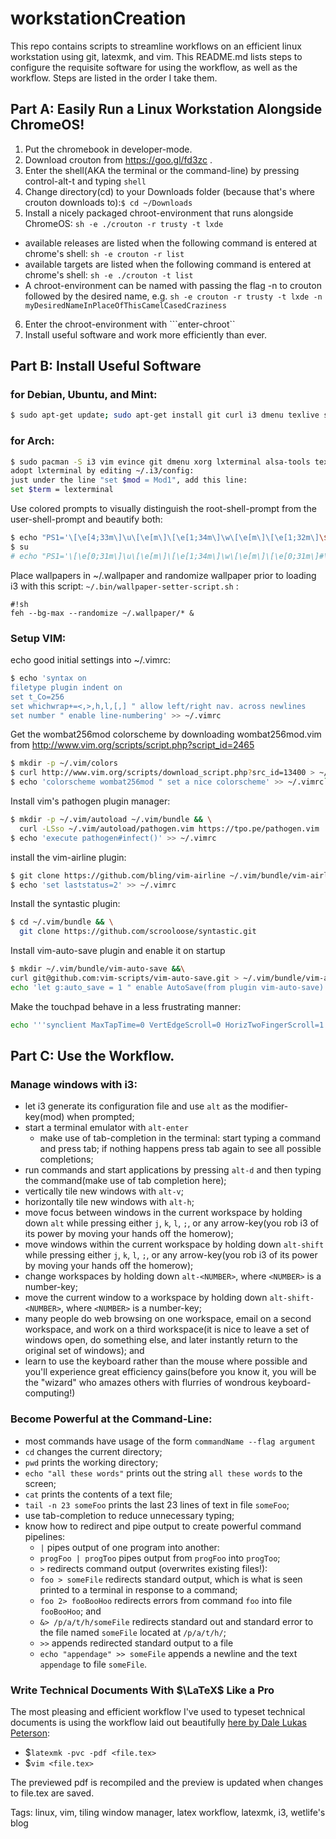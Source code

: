 # workstationCreation
This repo contains scripts to streamline workflows on an efficient linux workstation using git, latexmk, and vim. This README.md lists steps to configure the requisite software for using the workflow, as well as the workflow. Steps are listed in the order I take them.

## Part A: Easily Run a Linux Workstation Alongside ChromeOS!
1. Put the chromebook in developer-mode.
2. Download crouton from https://goo.gl/fd3zc .
3. Enter the shell(AKA the terminal or the command-line) by pressing control-alt-t and typing ```shell```
4. Change directory(cd) to your Downloads folder (because that's where crouton downloads to):``` $ cd ~/Downloads ```
5. Install a nicely packaged chroot-environment that runs alongside ChromeOS: ``` sh -e ./crouton -r trusty -t lxde ```
  * available releases are listed when the following command is entered at chrome's shell: ```sh -e crouton -r list```
  * available targets are listed when the following command is entered at chrome's shell: ```sh -e ./crouton -t list```
  * A chroot-environment can be named with passing the flag -n to crouton followed by the desired name, e.g. ```sh -e crouton -r trusty -t lxde -n myDesiredNameInPlaceOfThisCamelCasedCraziness```
6. Enter the chroot-environment with ```enter-chroot``
7. Install useful software and work more efficiently than ever.

## Part B: Install Useful Software
### for Debian, Ubuntu, and Mint: 
```bash
$ sudo apt-get update; sudo apt-get install git curl i3 dmenu texlive sshfs feh rsync texlive-publisher texlive-math-extra texlive-latex-recommended texlive-xelatex latexmk biber evince
```

### for Arch:
```bash
$ sudo pacman -S i3 vim evince git dmenu xorg lxterminal alsa-tools texlive-most python python-numpy python-matplotlib ipython 
adopt lxterminal by editing ~/.i3/config:
just under the line "set $mod = Mod1", add this line:
set $term = lexterminal
```

Use colored prompts to visually distinguish the root-shell-prompt from the user-shell-prompt and beautify
both:
```bash
$ echo "PS1='\[\e[4;33m\]\u\[\e[m\]\[\e[1;34m\]\w\[\e[m\]\[\e[1;32m\]\$\[\e[m\] \[\e[0;37m\]'" >> ~/.bashrc
$ su
# echo "PS1='\[\e[0;31m\]\u\[\e[m\]\[\e[1;34m\]\w\[\e[m\]\[\e[0;31m\]#\[\e[m\]\[\e[0;37m\] '" >> ~/.bashrc
```

Place wallpapers in ~/.wallpaper and randomize wallpaper prior to loading i3 with this script:
```~/.bin/wallpaper-setter-script.sh``` :
```
#!sh
feh --bg-max --randomize ~/.wallpaper/* &
```

### Setup VIM:
echo good initial settings into ~/.vimrc:
```bash
$ echo 'syntax on
filetype plugin indent on
set t_Co=256
set whichwrap+=<,>,h,l,[,] " allow left/right nav. across newlines
set number " enable line-numbering' >> ~/.vimrc
```

Get the wombat256mod colorscheme by downloading wombat256mod.vim from http://www.vim.org/scripts/script.php?script_id=2465
```bash
$ mkdir -p ~/.vim/colors
$ curl http://www.vim.org/scripts/download_script.php?src_id=13400 > ~/.vim/wombat256mod.vim
$ echo 'colorscheme wombat256mod " set a nice colorscheme' >> ~/.vimrc```
```

Install vim's pathogen plugin manager:
```bash
$ mkdir -p ~/.vim/autoload ~/.vim/bundle && \
  curl -LSso ~/.vim/autoload/pathogen.vim https://tpo.pe/pathogen.vim
$ echo 'execute pathogen#infect()' >> ~/.vimrc
```

install the vim-airline plugin:
```bash
$ git clone https://github.com/bling/vim-airline ~/.vim/bundle/vim-airline
$ echo 'set laststatus=2' >> ~/.vimrc
```

Install the syntastic plugin:
```bash
$ cd ~/.vim/bundle && \
  git clone https://github.com/scrooloose/syntastic.git
```

Install vim-auto-save plugin and enable it on startup
```bash
$ mkdir ~/.vim/bundle/vim-auto-save &&\
curl git@github.com:vim-scripts/vim-auto-save.git > ~/.vim/bundle/vim-auto-save &&\
echo 'let g:auto_save = 1 " enable AutoSave(from plugin vim-auto-save) on Vim startup' >> ~/.vimrc
```

Make the touchpad behave in a less frustrating manner:
```bash
echo '''synclient MaxTapTime=0 VertEdgeScroll=0 HorizTwoFingerScroll=1''' >> ~/.vimrc
```

## Part C: Use the Workflow.

### Manage windows with i3:
* let i3 generate its configuration file and use `alt` as the modifier-key(mod) when prompted;
* start a terminal emulator with `alt-enter`
  * make use of tab-completion in the terminal: start typing a command and press tab; if nothing happens press tab again to see all possible completions;
* run commands and start applications by pressing `alt-d` and then typing the command(make use of tab completion here);
* vertically tile new windows with `alt-v`;
* horizontally tile new windows with `alt-h`;
* move focus between windows in the current workspace by holding down `alt` while pressing either `j`, `k`, `l`, `;`, or any arrow-key(you rob i3 of its power by moving your hands off the homerow);
* move windows within the current workspace by holding down `alt-shift` while pressing either `j`, `k`, `l`, `;`, or any arrow-key(you rob i3 of its power by moving your hands off the homerow);
* change workspaces by holding down `alt-<NUMBER>`, where `<NUMBER>` is a number-key;
* move the current window to a workspace by holding down `alt-shift-<NUMBER>`, where `<NUMBER>` is a number-key;
* many people do web browsing on one workspace, email on a second workspace, and work on a third workspace(it is nice to leave a set of windows open, do something else, and later instantly return to the original set of windows); and
* learn to use the keyboard rather than the mouse where possible and you'll experience great efficiency gains(before you know it, you will be the "wizard" who amazes others with flurries of wondrous keyboard-computing!)

### Become Powerful at the Command-Line:
* most commands have usage of the form `commandName --flag argument`
* `cd` changes the current directory;
* `pwd` prints the working directory;
* ```echo "all these words"``` prints out the string `all these words` to the screen;
* `cat` prints the contents of a text file;
* `tail -n 23 someFoo` prints the last 23 lines of text in file `someFoo`;
* use tab-completion to reduce unnecessary typing;
* know how to redirect and pipe output to create powerful command pipelines:
  * `|` pipes output of one program into another:
   * `progFoo | progToo` pipes output from `progFoo` into `progToo`;
  * `>` redirects command output (overwrites existing files!):
   * `foo > someFile` redirects standard output, which is what is seen printed to a terminal in response to a command;
   * `foo 2> fooBooHoo` redirects errors from command `foo` into file `fooBooHoo`; and
   * `&> /p/a/t/h/someFile` redirects standard out and standard error to the file named `someFile` located at `/p/a/t/h/`;
  * `>>` appends redirected standard output to a file
   * `echo "appendage" >> someFile` appends a newline and the text `appendage` to file `someFile`.

### Write Technical Documents With $\LaTeX$ Like a Pro
The most pleasing and efficient workflow I've used to typeset technical documents is using the workflow laid out beautifully [here by Dale Lukas Peterson](http://dlpeterson.com/2013/08/latex-workflow/):
- $`latexmk -pvc -pdf <file.tex>`
- $`vim <file.tex>`

The previewed pdf is recompiled and the preview is updated when changes to file.tex are saved.

Tags: 
linux,
vim,
tiling window manager,
latex workflow,
latexmk,
i3,
wetlife's blog
